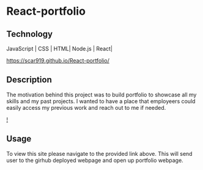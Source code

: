 # React-portfolio

## Technology
JavaScript | CSS | HTML| Node.js | React|

https://scar919.github.io/React-portfolio/

## Description
The motivation behind this project was to build portfolio to showcase all my skills and my past projects. I wanted to have a place that employeers could easily access my previous work and reach out to me if needed.

[!](./src/assets/portfolio-examp.png)

## Usage
To view this site please navigate to the provided link above. This will send user to the girhub deployed webpage and open up portfolio webpage.